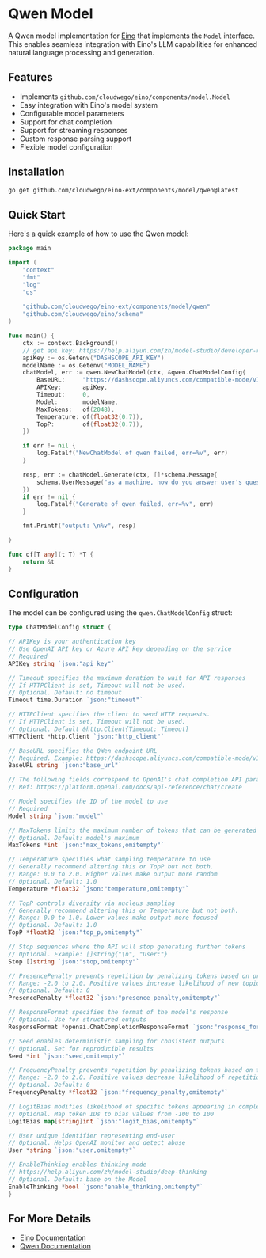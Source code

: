# Qwen Model

A Qwen model implementation for [Eino](https://github.com/cloudwego/eino) that implements the `Model` interface. This enables seamless integration with Eino's LLM capabilities for enhanced natural language processing and generation.

## Features

- Implements `github.com/cloudwego/eino/components/model.Model`
- Easy integration with Eino's model system
- Configurable model parameters
- Support for chat completion
- Support for streaming responses
- Custom response parsing support
- Flexible model configuration

## Installation

```bash
go get github.com/cloudwego/eino-ext/components/model/qwen@latest
```

## Quick Start

Here's a quick example of how to use the Qwen model:

```go
package main

import (
    "context"
    "fmt"
    "log"
    "os"
    
    "github.com/cloudwego/eino-ext/components/model/qwen"
    "github.com/cloudwego/eino/schema"
)

func main() {
	ctx := context.Background()
	// get api key: https://help.aliyun.com/zh/model-studio/developer-reference/get-api-key?spm=a2c4g.11186623.help-menu-2400256.d_3_0.1ebc47bb0ClCgF
	apiKey := os.Getenv("DASHSCOPE_API_KEY")
	modelName := os.Getenv("MODEL_NAME")
	chatModel, err := qwen.NewChatModel(ctx, &qwen.ChatModelConfig{
		BaseURL:     "https://dashscope.aliyuncs.com/compatible-mode/v1",
		APIKey:      apiKey,
		Timeout:     0,
		Model:       modelName,
		MaxTokens:   of(2048),
		Temperature: of(float32(0.7)),
		TopP:        of(float32(0.7)),
	})

	if err != nil {
		log.Fatalf("NewChatModel of qwen failed, err=%v", err)
	}

	resp, err := chatModel.Generate(ctx, []*schema.Message{
		schema.UserMessage("as a machine, how do you answer user's question?"),
	})
	if err != nil {
		log.Fatalf("Generate of qwen failed, err=%v", err)
	}

	fmt.Printf("output: \n%v", resp)

}

func of[T any](t T) *T {
	return &t
}
```

## Configuration

The model can be configured using the `qwen.ChatModelConfig` struct:

```go
type ChatModelConfig struct {

// APIKey is your authentication key
// Use OpenAI API key or Azure API key depending on the service
// Required
APIKey string `json:"api_key"`

// Timeout specifies the maximum duration to wait for API responses
// If HTTPClient is set, Timeout will not be used.
// Optional. Default: no timeout
Timeout time.Duration `json:"timeout"`

// HTTPClient specifies the client to send HTTP requests.
// If HTTPClient is set, Timeout will not be used.
// Optional. Default &http.Client{Timeout: Timeout}
HTTPClient *http.Client `json:"http_client"`

// BaseURL specifies the QWen endpoint URL
// Required. Example: https://dashscope.aliyuncs.com/compatible-mode/v1
BaseURL string `json:"base_url"`

// The following fields correspond to OpenAI's chat completion API parameters
// Ref: https://platform.openai.com/docs/api-reference/chat/create

// Model specifies the ID of the model to use
// Required
Model string `json:"model"`

// MaxTokens limits the maximum number of tokens that can be generated in the chat completion
// Optional. Default: model's maximum
MaxTokens *int `json:"max_tokens,omitempty"`

// Temperature specifies what sampling temperature to use
// Generally recommend altering this or TopP but not both.
// Range: 0.0 to 2.0. Higher values make output more random
// Optional. Default: 1.0
Temperature *float32 `json:"temperature,omitempty"`

// TopP controls diversity via nucleus sampling
// Generally recommend altering this or Temperature but not both.
// Range: 0.0 to 1.0. Lower values make output more focused
// Optional. Default: 1.0
TopP *float32 `json:"top_p,omitempty"`

// Stop sequences where the API will stop generating further tokens
// Optional. Example: []string{"\n", "User:"}
Stop []string `json:"stop,omitempty"`

// PresencePenalty prevents repetition by penalizing tokens based on presence
// Range: -2.0 to 2.0. Positive values increase likelihood of new topics
// Optional. Default: 0
PresencePenalty *float32 `json:"presence_penalty,omitempty"`

// ResponseFormat specifies the format of the model's response
// Optional. Use for structured outputs
ResponseFormat *openai.ChatCompletionResponseFormat `json:"response_format,omitempty"`

// Seed enables deterministic sampling for consistent outputs
// Optional. Set for reproducible results
Seed *int `json:"seed,omitempty"`

// FrequencyPenalty prevents repetition by penalizing tokens based on frequency
// Range: -2.0 to 2.0. Positive values decrease likelihood of repetition
// Optional. Default: 0
FrequencyPenalty *float32 `json:"frequency_penalty,omitempty"`

// LogitBias modifies likelihood of specific tokens appearing in completion
// Optional. Map token IDs to bias values from -100 to 100
LogitBias map[string]int `json:"logit_bias,omitempty"`

// User unique identifier representing end-user
// Optional. Helps OpenAI monitor and detect abuse
User *string `json:"user,omitempty"`

// EnableThinking enables thinking mode
// https://help.aliyun.com/zh/model-studio/deep-thinking
// Optional. Default: base on the Model
EnableThinking *bool `json:"enable_thinking,omitempty"`
}

```




## For More Details
- [Eino Documentation](https://github.com/cloudwego/eino)
- [Qwen Documentation](https://help.aliyun.com/zh/model-studio/use-qwen-by-calling-api)
